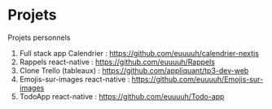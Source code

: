 # Projets
Projets personnels

1. Full stack app Calendrier : https://github.com/euuuuh/calendrier-nextjs
2. Rappels react-native : https://github.com/euuuuh/Rappels
3. Clone Trello (tableaux) : https://github.com/appliquant/tp3-dev-web
4. Emojis-sur-images react-native : https://github.com/euuuuh/Emojis-sur-images
5. TodoApp react-native : https://github.com/euuuuh/Todo-app
